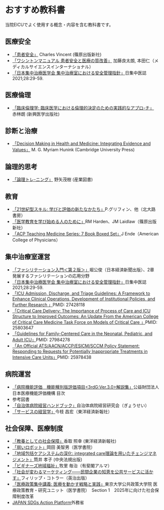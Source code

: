 # おすすめ教科書
当院EICUでよく使用する概念・内容を含む教科書です。

## 医療安全
- [「患者安全」](https://www.amazon.co.jp/dp/4884123832) Charles Vincent (篠原出版新社)
- [「ワシントンマニュアル 患者安全と医療の質改善」](https://www.amazon.co.jp/dp/4895929043/) 加藤良太朗, 本田仁（メディカルサイエンスインターナショナル）
- [「日本集中治療医学会 集中治療室における安全管理指針」](https://www.jsicm.org/pdf/icu_anzen_kanri.pdf)日集中医誌 2021;28:29-59. 

## 医療倫理
- [「臨床倫理学: 臨床医学における倫理的決定のための実践的なアプロ-チ」](https://www.amazon.co.jp/dp/4880024856/) 赤林朗 (新興医学出版社)

## 診断と治療
- [「Decision Making in Health and Medicine: Integrating Evidence and Values」](https://www.amazon.co.jp/dp/B00N4PLW5A/) M. G. Myriam Hunink (Cambridge University Press)


## 論理的思考
- [「論理トレ-ニング」](https://www.amazon.co.jp/dp/4782802110/) 野矢茂樹 (産業図書)

## 教育
- [「21世紀型スキル: 学びと評価の新たなかたち」](https://www.amazon.co.jp/dp/4762828572)P.グリフィン、他（北大路書房）
- [「医学教育を学び始める人のために」](https://www.amazon.co.jp/dp/4884123697/)RM Harden、JM Laidlaw（篠原出版新社）
- [「ACP Teaching Medicine Series: 7 Book Boxed Set」](https://www.amazon.co.jp/dp/1938921127/)J Ende（American College of Physicians）

## 集中治療室運営
- [「ファシリテーション入門＜第２版＞」](https://www.amazon.co.jp/dp/B07HRLDXDB/)堀公俊（日本経済新聞出版）、2章 発展するファシリテーションの応用分野
- [「日本集中治療医学会 集中治療室における安全管理指針」](https://www.jsicm.org/pdf/icu_anzen_kanri.pdf)日集中医誌 2021;28:29-59. 
- [「ICU Admission, Discharge, and Triage Guidelines: A Framework to Enhance Clinical Operations, Development of Institutional Policies, and Further Research 」](https://pubmed.ncbi.nlm.nih.gov/27428118/)PMID: 27428118
- [「Critical Care Delivery: The Importance of Process of Care and ICU Structure to Improved Outcomes: An Update From the American College of Critical Care Medicine Task Force on Models of Critical Care 」](https://pubmed.ncbi.nlm.nih.gov/25803647/)PMID: 25803647
- [「Guidelines for Family-Centered Care in the Neonatal, Pediatric, and Adult ICU」](https://pubmed.ncbi.nlm.nih.gov/27984278/)PMID: 27984278
- [「An Official ATS/AACN/ACCP/ESICM/SCCM Policy Statement: Responding to Requests for Potentially Inappropriate Treatments in Intensive Care Units」](https://pubmed.ncbi.nlm.nih.gov/25978438/)PMID: 25978438 

## 病院運営
- [「病院機能評価　機能種別版評価項目<3rdG:Ver.3.0>解説集」](https://www.jq-hyouka.jcqhc.or.jp/tool/guideline/)公益財団法人 日本医療機能評価機構 目次
- 参考図書
- [「自治体病院経営ハンドブック」](https://shop.gyosei.jp/products/list?mode=&category_id=101003003&name=&pageno=1&disp_number=30&orderby=1&keyword=&author_name=&code=&mbn=&product_stock=1)自治体病院経営研究会（ぎょうせい）
- [「サービスの経営学」](https://www.amazon.co.jp/dp/B010N4TDSM)今枝 昌宏（東洋経済新報社）

## 社会保障、医療制度
- [「教養としての社会保障」](https://www.amazon.co.jp/dp/4492701443)香取 照幸 (東洋経済新報社) 
- [「弱いロボット」](https://www.amazon.co.jp/dp/4260016733)岡田 美智男（医学書院）
- [「地域包括ケアシステムの深化: integrated care理論を用いたチェンジマネジメント」](https://www.amazon.co.jp/dp/4805859415)筒井 孝子 (中央法規出版) 
- [「ビギナーズ地域福祉」](https://www.amazon.co.jp/dp/4641124868)牧里 毎治（有斐閣アルマ）
- [「社会が変わるマーケティング――民間企業の知恵を公共サービスに活かす」](https://www.amazon.co.jp/dp/4862760090)フィリップ・コトラー（英治出版）
- [「医療政策集中講義: 医療を動かす戦略と実践」](https://www.amazon.co.jp/dp/4260021648)東京大学公共政策大学院 医療政策教育・研究ユニット（医学書院）　Section 1　2025年に向けた社会保障制度改革
- [JAPAN SDGs Action Platform](https://www.mofa.go.jp/mofaj/gaiko/oda/sdgs/index.html)外務省 
